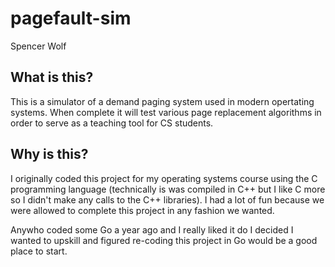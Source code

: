 # pagefault-sim

Spencer Wolf

## What is this?

This is a simulator of a demand paging system used in modern opertating
systems. When complete it will test various page replacement algorithms in
order to serve as a teaching tool for CS students.

## Why is this?

I originally coded this project for my operating systems course using the C
programming language (technically is was compiled in C++ but I like C more so I
didn't make any calls to the C++ libraries). I had a lot of fun because we were 
allowed to complete this project in any fashion we wanted. 

Anywho coded some Go a year ago and I really liked it do I decided I wanted to 
upskill and figured re-coding this project in Go would be a good place to start.